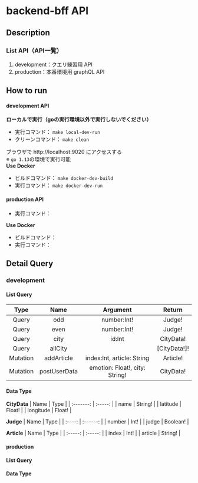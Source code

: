 # backend-bff API

## Description
### List API（API一覧）
1. development：クエリ練習用 API
2. production：本番環境用 graphQL API

## How to run
#### development API
**ローカルで実行（goの実行環境以外で実行しないでください）**  
- 実行コマンド： `make local-dev-run`
- クリーンコマンド： `make clean`  
  
ブラウザで http://localhost:9020 にアクセスする  
※ `go 1.13`の環境で実行可能  
**Use Docker**  
- ビルドコマンド： `make docker-dev-build`
- 実行コマンド： `make docker-dev-run`

#### production API
- 実行コマンド： 

**Use Docker**  
- ビルドコマンド： 
- 実行コマンド： 
## Detail Query
### development
#### List Query
|   Type   |     Name     |            Argument            |    Return    |
| :------: | :----------: | :----------------------------: |:-----------: |
| Query    | odd          | number:Int!                    | Judge!       |
| Query    | even         | number:Int!                    | Judge!      |
| Query    | city         | id:Int                         | CityData!    |
| Query    | allCity      |                                | [CityData!]! |
| Mutation | addArticle   | index:Int, article: String     | Article!     |
| Mutation | postUserData | emotion: Float!, city: String! | CityData!    |

#### Data Type
**CityData**
|    Name   |  Type   |
| :-------: | :-----: |
| name      | String! |
| latitude  | Float!  |
| longitude | Float!  |

**Judge**
|  Name  |   Type   |
| :----: | :------: |
| number | Int!     |
| judge  | Boolean! |

**Article**
|   Name  |   Type  |
| :-----: | :-----: |
| index   | Int!    |
| article | String! |

#### production
#### List Query
#### Data Type
